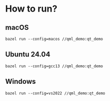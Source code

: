 # How to run?

## macOS

```shell
bazel run --config=macos //qml_demo:qt_demo
```

## Ubuntu 24.04

```shell
bazel run --config=gcc13 //qml_demo:qt_demo
```

## Windows

```shell
bazel run --config=vs2022 //qml_demo:qt_demo
```
